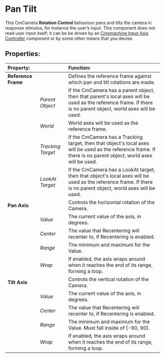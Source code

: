 # Pan Tilt

This CmCamera __Rotation Control__ behaviour pans and tilts the camera in response stimulus, for instance the user’s input. This component does not read user input itself; it can be be driven by an [Cinemachine Input Axis Controller](CinemachineInputAxisController.md) component or by some other means that you devise.

## Properties:

| **Property:** || **Function:** |
|:---|:---|:---|
| __Reference Frame__ || Defines the reference frame against which pan and tilt rotations are made.  |
| | _Parent Object_ | If the CmCamera has a parent object, then that parent's local axes will be used as the reference frame. If there is no parent object, world axes will be used. |
| | _World_ | World axes will be used as the reference frame. |
| | _Tracking Target_ | If the CmCamera has a Tracking target, then that object's local axes will be used as the reference frame. If there is no parent object, world axes will be used. |
| | _LookAt Target_ | If the CmCamera has a LookAt target, then that object's local axes will be used as the reference frame. If there is no parent object, world axes will be used. |
| __Pan Axis__ || Controls the horizontal rotation of the Camera.  |
| | _Value_ | The current value of the axis, in degrees. |
| | _Center_ | The value that Recentering will recenter to, if Recentering is enabled. |
| | _Range_ | The minimum and maximum for the Value. |
| | _Wrap_ | If enabled, the axis wraps around when it reaches the end of its range, forming a loop. |
| __Tilt Axis__ || Controls the vertical rotation of the Camera.  |
| | _Value_ | The current value of the axis, in degrees. |
| | _Center_ | The value that Recentering will recenter to, if Recentering is enabled. |
| | _Range_ | The minimum and maximum for the Value. Must fall inside of [-90, 90]. |
| | _Wrap_ | If enabled, the axis wraps around when it reaches the end of its range, forming a loop. |

